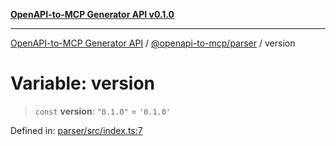 [**OpenAPI-to-MCP Generator API v0.1.0**](../../../README.md)

***

[OpenAPI-to-MCP Generator API](../../../modules.md) / [@openapi-to-mcp/parser](../README.md) / version

# Variable: version

> `const` **version**: `"0.1.0"` = `'0.1.0'`

Defined in: [parser/src/index.ts:7](https://github.com/salacoste/openapi-mcp-generator/blob/fda5c6400a831cddbad9eacd652e11b2f7410b22/packages/parser/src/index.ts#L7)
